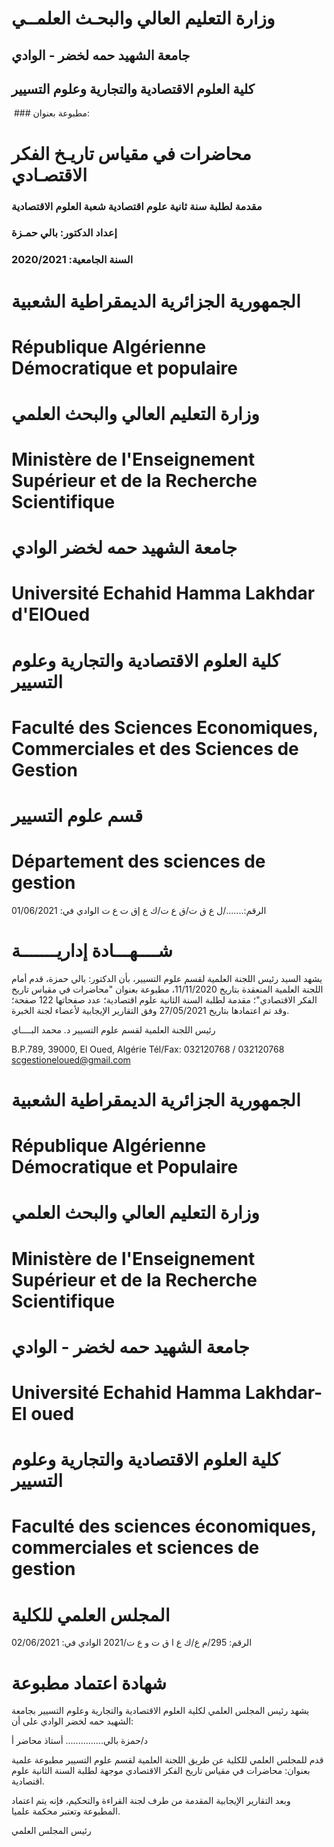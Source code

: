 
# وزارة التعليم العالي والبحـث العلمــي

## جامعة الشهيد حمه لخضر - الوادي
## كلية العلوم الاقتصادية والتجارية وعلوم التسيير
<image>
### مطبوعة بعنوان:

# محاضرات في مقياس تاريـخ الفكر الاقتصـادي

### مقدمة لطلبة سنة ثانية علوم اقتصادية شعبة العلوم الاقتصادية

### إعداد الدكتور: بالي حمـزة

### السنة الجامعیة: 2020/2021

# الجمهورية الجزائرية الديمقراطية الشعبية
# République Algérienne Démocratique et populaire

# وزارة التعليم العالي والبحث العلمي
# Ministère de l'Enseignement Supérieur et de la Recherche Scientifique

# جامعة الشهيد حمه لخضر الوادي
# Université Echahid Hamma Lakhdar d'ElOued

# كلية العلوم الاقتصادية والتجارية وعلوم التسيير
# Faculté des Sciences Economiques, Commerciales et des Sciences de Gestion
# قسم علوم التسيير
# Département des sciences de gestion

الرقم:......./ل ع ق ت/ق ع ت/ك ع إق ت ع ت                              الوادي في: 01/06/2021

# شــــهـــادة إداريـــــــة

يشهد السيد رئيس اللجنة العلمية لقسم علوم التسيير، بأن الدكتور: بالي حمزة، قدم أمام اللجنة العلمية المنعقدة بتاريخ 11/11/2020، مطبوعة بعنوان "محاضرات في مقياس تاريخ الفكر الاقتصادي"؛ مقدمة لطلبة السنة الثانية علوم اقتصادية؛ عدد صفحاتها 122 صفحة؛ وقد تم اعتمادها بتاريخ 27/05/2021 وفق التقارير الإيجابية لأعضاء لجنة الخبرة.

رئيس اللجنة العلمية لقسم علوم التسيير
د. محمد البــــاي

B.P.789, 39000, El Oued, Algérie
Tél/Fax: 032120768 / 032120768
scgestioneloued@gmail.com

# الجمهورية الجزائرية الديمقراطية الشعبية
# République Algérienne Démocratique et Populaire

# وزارة التعليم العالي والبحث العلمي
# Ministère de l'Enseignement Supérieur et de la Recherche Scientifique

# جامعة الشهيد حمه لخضر - الوادي
# Université Echahid Hamma Lakhdar-El oued

# كلية العلوم الاقتصادية والتجارية وعلوم التسيير
# Faculté des sciences économiques, commerciales et sciences de gestion
# المجلس العلمي للكلية

الرقم: 295/م ع/ك ع ا ق ت و ع ت/2021                              الوادي في: 02/06/2021

# شهادة اعتماد مطبوعة

يشهد رئيس المجلس العلمي لكلية العلوم الاقتصادية والتجارية وعلوم التسيير بجامعة الشهيد حمه لخضر الوادي على أن:

د/حمزة بالي............... أستاذ محاضر أ

قدم للمجلس العلمي للكلية عن طريق اللجنة العلمية لقسم علوم التسيير مطبوعة علمية بعنوان: محاضرات في مقياس تاريخ الفكر الاقتصادي موجهة لطلبة السنة الثانية علوم اقتصادية.

وبعد التقارير الإيجابية المقدمة من طرف لجنة القراءة والتحكيم، فإنه يتم اعتماد المطبوعة وتعتبر محكمة علميا.

رئيس المجلس العلمي
